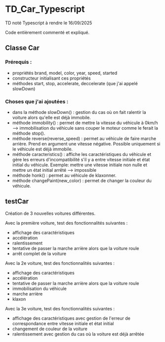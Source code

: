 # TD_Car_Typescript
TD noté Typescript à rendre le 16/09/2025

Code entièrement commenté et expliqué.

## Classe Car
### Prérequis : 
- propriétés brand, model, color, year, speed, started
- constructeur initialisant ces propriétés
- méthodes start, stop, accelerate, deccelerate (que j'ai appelé slowDown)

### Choses que j'ai ajoutées : 
- dans la méthode slowDown() : gestion du cas où on fait ralentir la voiture alors qu'elle est déjà immobile.
- méthode immobility() : permet de mettre la vitesse du véhicule à 0km/h --> immobilisation du véhicule sans couper le moteur comme le ferait la méthode stop().
- méthode reverse(reverse_speed) : permet au véhicule de faire marche arrière. Prend en argument une vitesse négative. Possible uniquement si le véhicule est déjà immobile. 
- méthode caracteristics() : affiche les caractéristiques du véhicule et gère les erreurs d'incompatibilité s'il y a entre vitesse initiale et état initial du véhicule. Exemple: mettre une vitesse initiale non nulle et mettre un état initial arrêté --> impossible 
- méthode honk() : permet au véhicule de klaxonner.
- méthode changePaint(new_color) : permet de changer la couleur du véhicule.

## testCar
Création de 3 nouvelles voitures différentes.

Avec la première voiture, test des fonctionnalités suivantes : 
- affichage des caractéristiques 
- accélération
- ralentissement
- tentative de passer la marche arrière alors que la voiture roule 
- arrêt complet de la voiture 

Avec la 2e voiture, test des fonctionnalités suivantes : 
- affichage des caractéristiques
- accélération
- tentative de passer la marche arrière alors que la voiture roule
- immobilisation du véhicule 
- marche arrière
- klaxon

Avec la 3e voiture, test des fonctionnalités suivantes : 
- affichage des caractéristiques avec gestion de l'erreur de correspondance entre vitesse initiale et état initial
- changement de couleur de la voiture 
- ralentissement avec gestion du cas où la voiture est déjà arrêtée